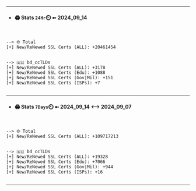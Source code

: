 

---
- #### 🖨️ **Stats** `24Hr`⏲️ ➼ 2024_09_14
```console


--> 🌐 Total
[+] New/ReNewed SSL Certs (ALL): +20461454


--> 🇧🇩 bd_ccTLDs
[+] New/ReNewed SSL Certs (ALL): +3178
[+] New/ReNewed SSL Certs (Edu): +1088
[+] New/ReNewed SSL Certs (Gov|Mil): +151
[+] New/ReNewed SSL Certs (ISPs): +7


```

---
- #### 🖨️ **Stats** `7Days`⏲️ ➼ 2024_09_14 <--> 2024_09_07
```console


--> 🌐 Total
[+] New/ReNewed SSL Certs (ALL): +109717213


--> 🇧🇩 bd_ccTLDs
[+] New/ReNewed SSL Certs (ALL): +19328
[+] New/ReNewed SSL Certs (Edu): +7066
[+] New/ReNewed SSL Certs (Gov|Mil): +944
[+] New/ReNewed SSL Certs (ISPs): +16


```

---

